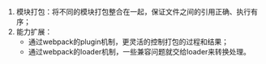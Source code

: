 1. 模块打包：将不同的模块打包整合在一起，保证文件之间的引用正确、执行有序；
2. 能力扩展：
   * 通过webpack的plugin机制，更灵活的控制打包的过程和结果；
   * 通过webpack的loader机制，一些兼容问题就交给loader来转换处理。

